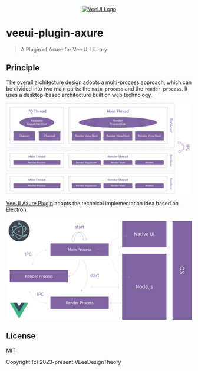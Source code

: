 <p align="center">
  <a href="https://github.com/vleedesigntheory/veeui-plugin-axure" title="VeeUI Axure 插件"><img alt="VeeUI Logo" src="https://vleedesigntheory.github.io/design/vi/veevi20200808/veedesign.png" width="180"></a>
</p>

# veeui-plugin-axure

> A Plugin of Axure for Vee UI Library

## Principle

The overall architecture design adopts a multi-process approach, which can be divided into two main parts: the `main process` and the `render process`. It uses a desktop-based architecture built on web technology.

![architecture](assets/architecture.png)

[VeeUI Axure Plugin](https://github.com/vleedesigntheory/veeui-plugin-axure) adopts the technical implementation idea based on [Electron](https://www.electronjs.org/).

![technology](assets/technology.png)

## License

[MIT](http://opensource.org/licenses/MIT)

Copyright (c) 2023-present VLeeDesignTheory
